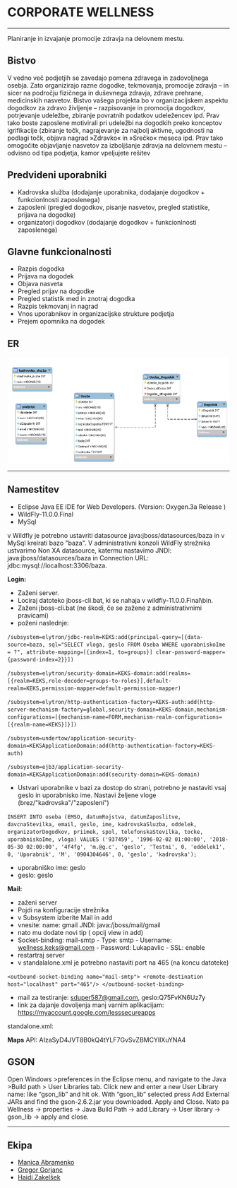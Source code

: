 # CORPORATE WELLNESS
***
Planiranje in izvajanje promocije zdravja na delovnem mestu.


## Bistvo

V vedno več podjetjih se zavedajo pomena zdravega in zadovoljnega osebja. Zato organizirajo razne dogodke, tekmovanja, promocije zdravja – in sicer na področju fizičnega in duševnega zdravja, zdrave prehrane, medicinskih nasvetov.
Bistvo vašega projekta bo v organizacijskem aspektu dogodkov za zdravo življenje –
razpisovanje in promocija dogodkov, potrjevanje udeležbe, zbiranje povratnih podatkov
udeležencev ipd. Prav tako boste zaposlene motivirali pri udeležbi na dogodkih preko
konceptov igrifikacije (zbiranje točk, nagrajevanje za najbolj aktivne, ugodnosti na podlagi
točk, objava nagrad »Zdravko« in »Srečko« meseca ipd.
Prav tako omogočite objavljanje nasvetov za izboljšanje zdravja na delovnem mestu –
odvisno od tipa podjetja, kamor vpeljujete rešitev

## Predvideni uporabniki

* Kadrovska služba (dodajanje uporabnika, dodajanje dogodkov + funkcionlnosti zaposlenega) 
* zaposleni (pregled dogodkov, pisanje nasvetov, pregled statistike, prijava na dogodke) 
* organizatorji dogodkov (dodajanje dogodkov + funkcionlnosti zaposlenega)

## Glavne funkcionalnosti
* Razpis dogodka
* Prijava na dogodek
* Objava nasveta
* Pregled prijav na dogodke
* Pregled statistik med in znotraj dogodka
* Razpis tekmovanj in nagrad
* Vnos uporabnikov in organizacijske strukture podjetja
* Prejem opomnika na dogodek

## ER
![](https://raw.githubusercontent.com/Haidi11/Wellness/master/ostalo/er.png)
***
## Namestitev
* Eclipse Java EE IDE for Web Developers.
(Version: Oxygen.3a Release )
* WildFly-11.0.0.Final
* MySql 

v Wildfly je potrebno ustavriti datasource java:jboss/datasources/baza in v MySql kreirati bazo "baza". V administrativni konzoli WildFly strežnika ustvarimo Non XA datasource, katermu nastavimo JNDI: java:jboss/datasources/baza in Connection URL: jdbc:mysql://localhost:3306/baza. 

**Login:**
* Zaženi server.
* Lociraj datoteko jboss-cli.bat, ki se nahaja v wildfly-11.0.0.Final\bin.
* Zaženi jboss-cli.bat (ne škodi, če se zažene z administrativnimi pravicami)
* poženi naslednje:

`/subsystem=elytron/jdbc-realm=KEKS:add(principal-query=[{data-source=baza, sql="SELECT vloga, geslo FROM Oseba WHERE uporabniskoIme = ?", attribute-mapping=[{index=1, to=groups}] clear-password-mapper={password-index=2}}])`

`/subsystem=elytron/security-domain=KEKS-domain:add(realms=[{realm=KEKS,role-decoder=groups-to-roles}],default-realm=KEKS,permission-mapper=default-permission-mapper)`

`/subsystem=elytron/http-authentication-factory=KEKS-auth:add(http-server-mechanism-factory=global,security-domain=KEKS-domain,mechanism-configurations=[{mechanism-name=FORM,mechanism-realm-configurations=[{realm-name=KEKS}]}])`

`/subsystem=undertow/application-security-domain=KEKSApplicationDomain:add(http-authentication-factory=KEKS-auth)`

`/subsystem=ejb3/application-security-domain=KEKSApplicationDomain:add(security-domain=KEKS-domain)`

* Ustvari uporabnike v bazi za dostop do strani, potrebno je nastaviti vsaj geslo in uporabnisko ime. Nastavi željene vloge (brez/"kadrovska"/"zaposleni")

`INSERT INTO oseba (EMSO, datumRojstva, datumZaposlitve, davcnaStevilka, email, geslo, ime, kadrovskaSluzba, oddelek, organizatorDogodkov, priimek, spol, telefonskaStevilka, tocke, uporabniskoIme, vloga) VALUES ('937459', '1996-02-02 01:00:00', '2018-05-30 02:00:00', '4f4fg', 'm.@g.c', 'geslo', 'Testni', 0, 'oddelek1', 0, 'Uporabnik', 'M', '0904304646', 0, 'geslo', 'kadrovska');
`

* uporabniško ime: geslo
* geslo: geslo


**Mail:**
* zaženi server
* Pojdi na konfiguracije strežnika 
* v Subsystem izberite Mail in add
* vnesite: name: gmail JNDI: java:/jboss/mail/gmail
* nato mu dodate novi tip ( opcij view in add)
* Socket-binding: mail-smtp - Type: smtp - Username: wellness.keks@gmail.com - Password: Lukapavlic - SSL: enable
* restartraj server
* v standalalone.xml je potrebno nastaviti port na 465 (na koncu datoteke) 

`<outbound-socket-binding name="mail-smtp">
            <remote-destination host="localhost" port="465"/>
        </outbound-socket-binding> `
* mail za testiranje: sduper587@gmail.com, geslo:Q75FvKN6Uz7y
* link za dajanje dovoljenja manj varnim aplikacijam: https://myaccount.google.com/lesssecureapps

standalone.xml:
  <outbound-socket-binding name="mail-smtp-gmail">
            <remote-destination host="smtp.gmail.com" port="465"/>
  </outbound-socket-binding>
  
   <subsystem xmlns="urn:jboss:domain:mail:3.0">
            <mail-session name="Gmail" debug="false" jndi-name="java:/jboss/mail/gmail">
                <smtp-server outbound-socket-binding-ref="mail-smtp-gmail" ssl="true" tls="false" username="wellness.keks@gmail.com" password="Lukapavlic"/>
            </mail-session>
   </subsystem>
        

**Maps**
API: AIzaSyD4JVT8B0kQ4tYLF7GvSvZBMCYlIXuYNA4

## GSON
Open Windows >preferences in the Eclipse menu, and navigate to the Java >Build path > User Libraries tab. Click new and enter a new User Library name: like “gson_lib” and hit ok. With “gson_lib” selected press Add External JARs and find the gson-2.6.2.jar you downloaded. Apply and Close. Nato pa Wellness -> properties -> Java Build Path -> add Library -> User library
-> gson_lib -> apply and close.
***
## Ekipa
* [Manica Abramenko](https://github.com/ManicaA)
* [Gregor Gorjanc](https://github.com/gregorjanc)
* [Haidi Zakelšek](https://github.com/Haidi11)


